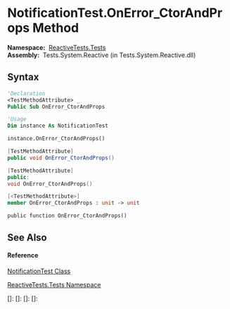 # NotificationTest.OnError\_CtorAndProps Method

**Namespace:**  [ReactiveTests.Tests](ReactiveTests.Tests\ReactiveTests.Tests.md)  
**Assembly:**  Tests.System.Reactive (in Tests.System.Reactive.dll)

## Syntax

```vb
'Declaration
<TestMethodAttribute> _
Public Sub OnError_CtorAndProps
```

```vb
'Usage
Dim instance As NotificationTest

instance.OnError_CtorAndProps()
```

```csharp
[TestMethodAttribute]
public void OnError_CtorAndProps()
```

```c++
[TestMethodAttribute]
public:
void OnError_CtorAndProps()
```

```fsharp
[<TestMethodAttribute>]
member OnError_CtorAndProps : unit -> unit 
```

```jscript
public function OnError_CtorAndProps()
```

## See Also

#### Reference

[NotificationTest Class](NotificationTest\NotificationTest.md)

[ReactiveTests.Tests Namespace](ReactiveTests.Tests\ReactiveTests.Tests.md)

[]: 
[]: 
[]: 
[]: 
